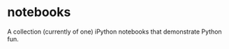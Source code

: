 notebooks
=========

A collection (currently of one) iPython notebooks that demonstrate Python fun.
